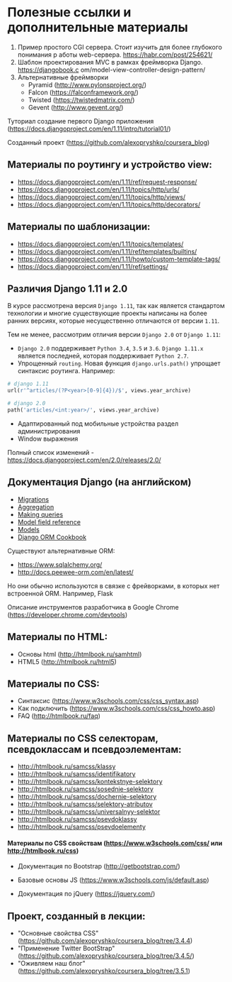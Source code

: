 # Полезные ссылки и дополнительные материалы
1. Пример простого CGI сервера. Стоит изучить для более глубокого понимания р    аботы web-сервера. https://habr.com/post/254621/
2. Шаблон проектирования MVC в рамках фреймворка Django. https://djangobook.c    om/model-view-controller-design-pattern/
3. Альтернативные фреймворки
    * Pyramid (http://www.pylonsproject.org/)
    * Falcon (https://falconframework.org/)
    * Twisted (https://twistedmatrix.com/)
    * Gevent (http://www.gevent.org/)

Туториал создание первого Django приложения (https://docs.djangoproject.com/en/1.11/intro/tutorial01/)

Созданный проект (https://github.com/alexopryshko/coursera_blog)

## Материалы по роутингу и устройство view:
- https://docs.djangoproject.com/en/1.11/ref/request-response/
- https://docs.djangoproject.com/en/1.11/topics/http/urls/
- https://docs.djangoproject.com/en/1.11/topics/http/views/
- https://docs.djangoproject.com/en/1.11/topics/http/decorators/

## Материалы по шаблонизации:
- https://docs.djangoproject.com/en/1.11/topics/templates/
- https://docs.djangoproject.com/en/1.11/ref/templates/builtins/
- https://docs.djangoproject.com/en/1.11/howto/custom-template-tags/
- https://docs.djangoproject.com/en/1.11/ref/settings/

## Различия Django 1.11 и 2.0
В курсе рассмотрена версия `Django 1.11`, так как является стандартом технологии и многие существующие проекты написаны на более ранних версиях, которые несущественно отличаются от версии `1.11`.

Тем не менее, рассмотрим отличия версии `Django 2.0` от `Django 1.11`:

- `Django 2.0` поддерживает `Python 3.4`, `3.5` и `3.6`. `Django 1.11.x` является последней, которая поддерживает `Python 2.7`.
- Упрощенный `routing`. Новая функция `django.urls.path()` упрощает синтаксис роутинга. Например:

```python
# django 1.11
url(r'^articles/(?P<year>[0-9]{4})/$', views.year_archive)

# django 2.0
path('articles/<int:year>/', views.year_archive)
```

- Адаптированный под мобильные устройства раздел администрирования
- Window выражения

Полный список изменений - https://docs.djangoproject.com/en/2.0/releases/2.0/

## Документация Django (на английском)

- [Migrations](https://docs.djangoproject.com/en/1.11/topics/migrations/)
- [Aggregation](https://docs.djangoproject.com/en/1.11/topics/db/aggregation/)
- [Making queries](https://docs.djangoproject.com/en/1.11/topics/db/queries/)
- [Model field reference](https://docs.djangoproject.com/en/1.11/ref/models/fields/)
- [Models](https://docs.djangoproject.com/en/1.11/topics/db/models/)
- [Django ORM Cookbook](https://books.agiliq.com/projects/django-orm-cookbook/en/latest/index.html)

Существуют альтернативные ORM:

* https://www.sqlalchemy.org/
* http://docs.peewee-orm.com/en/latest/

Но они обычно используются в связке с фрейворками, в которых нет встроенной ORM. Например, Flask

Описание инструментов разработчика в Google Chrome (https://developer.chrome.com/devtools)

## Материалы по HTML:
- Основы html (http://htmlbook.ru/samhtml)
- HTML5 (http://htmlbook.ru/html5)
## Материалы по CSS:
- Синтаксис (https://www.w3schools.com/css/css_syntax.asp)
- Как подключить (https://www.w3schools.com/css/css_howto.asp)
- FAQ (http://htmlbook.ru/faq)
## Материалы по CSS селекторам, псевдоклассам и псевдоэлементам:
- http://htmlbook.ru/samcss/klassy
- http://htmlbook.ru/samcss/identifikatory
- http://htmlbook.ru/samcss/kontekstnye-selektory
- http://htmlbook.ru/samcss/sosednie-selektory
- http://htmlbook.ru/samcss/dochernie-selektory
- http://htmlbook.ru/samcss/selektory-atributov
- http://htmlbook.ru/samcss/universalnyy-selektor
- http://htmlbook.ru/samcss/psevdoklassy
- http://htmlbook.ru/samcss/psevdoelementy

#### Материалы по CSS свойствам (https://www.w3schools.com/css/ или http://htmlbook.ru/css)

- Документация по Bootstrap (http://getbootstrap.com/)

- Базовые основы JS (https://www.w3schools.com/js/default.asp)

- Документация по jQuery (https://jquery.com/)

## Проект, созданный в лекции:
- "Основные свойства CSS" (https://github.com/alexopryshko/coursera_blog/tree/3.4.4)
- "Применение Twitter BootStrap" (https://github.com/alexopryshko/coursera_blog/tree/3.4.5/)
- "Оживляем наш блог" (https://github.com/alexopryshko/coursera_blog/tree/3.5.1)
